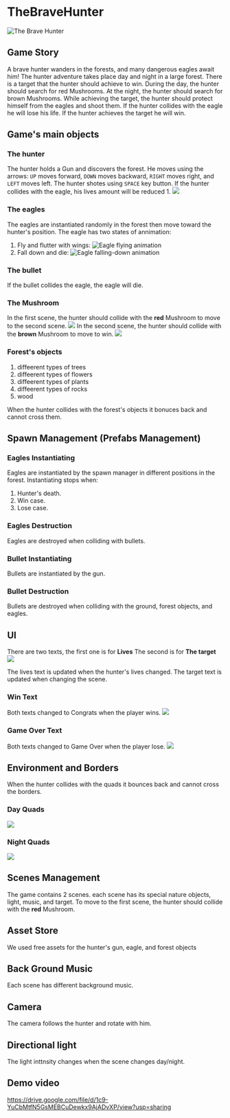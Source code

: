 # TheBraveHunter

![The Brave Hunter](https://raw.githubusercontent.com/Thawab-alkhiami/TheBraveHunter/main/Assets/Images/Screenshot%202022-06-26%20at%2019.58.58.png)

## Game Story
A brave hunter wanders in the forests, and many dangerous eagles await him!
The hunter adventure takes place day and night in a large forest. There is a target that the hunter should achieve to win.
During the day, the hunter should search for red Mushrooms. At the night, the hunter should search for brown Mushrooms.
While achieving the target, the hunter should protect himself from the eagles and shoot them. If the hunter collides with the eagle he will lose his life.
If the hunter achieves the target he will win.

## Game's main objects
### The hunter
The hunter holds a Gun and discovers the forest. He moves using the arrows: 
`UP` moves forward, `DOWN` moves backward, `RIGHT` moves right, and `LEFT` moves left.
The hunter shotes using `SPACE` key button.
If the hunter collides with the eagle, his lives amount will be reduced 1.
![](https://raw.githubusercontent.com/Thawab-alkhiami/TheBraveHunter/main/Assets/Images/Screenshot%202022-06-26%20at%2022.57.53.png)

### The eagles
The eagles are instantiated randomly in the forest then move toward the hunter's position.
The eagle has two states of annimation:
1. Fly and flutter with wings:
![Eagle flying animation](https://raw.githubusercontent.com/Thawab-alkhiami/TheBraveHunter/main/Assets/Images/Eagle.png)
2. Fall down and die:
![Eagle falling-down animation](https://raw.githubusercontent.com/Thawab-alkhiami/TheBraveHunter/main/Assets/Images/Screenshot%202022-06-26%20at%2020.00.08.png)

### The bullet
If the bullet collides the eagle, the eagle will die.

### The Mushroom
In the first scene, the hunter should collide with the **red** Mushroom to move to the second scene.
![](https://raw.githubusercontent.com/Thawab-alkhiami/TheBraveHunter/main/Assets/Images/Screenshot%202022-06-26%20at%2020.10.10.png)
In the second scene, the hunter should collide with the **brown** Mushroom to move to win.
![](https://github.com/Thawab-alkhiami/TheBraveHunter/blob/main/Assets/Images/brown%20mushroom.png)


### Forest's objects
1. diffeerent types of trees
2. diffeerent types of flowers
3. diffeerent types of plants
4. diffeerent types of rocks
5. wood

When the hunter collides with the forest's objects it bonuces back and cannot cross them.

## Spawn Management (Prefabs Management)
### Eagles Instantiating
Eagles are instantiated by the spawn manager in different positions in the forest.
Instantiating stops when:
1. Hunter's death.
2. Win case.
3. Lose case.

### Eagles Destruction
Eagles are destroyed when colliding with bullets.

### Bullet Instantiating
Bullets  are instantiated by the gun.

### Bullet Destruction
Bullets are destroyed when colliding with the ground, forest objects, and eagles.

## UI
There are two texts, the first one is for **Lives**
The second is for **The target**
![](https://github.com/Thawab-alkhiami/TheBraveHunter/blob/main/Assets/Images/texts.png)

The lives text is updated when the hunter's lives changed.
The target text is updated when changing the scene.

### Win Text
Both texts changed to Congrats when the player wins.
![](https://github.com/Thawab-alkhiami/TheBraveHunter/blob/main/Assets/Images/win.png)

### Game Over Text
Both texts changed to Game Over when the player lose.
![](https://github.com/Thawab-alkhiami/TheBraveHunter/blob/main/Assets/Images/game%20over.png)

## Environment and Borders
When the hunter collides with the quads it bounces back and cannot cross the borders.

### Day Quads
![](https://github.com/Thawab-alkhiami/TheBraveHunter/blob/main/Assets/Images/day%20quad.png)

### Night Quads
![](https://github.com/Thawab-alkhiami/TheBraveHunter/blob/main/Assets/Images/night%20quad.png)

## Scenes Management
The game contains 2 scenes. each scene has its special nature objects, light, music, and target.
To move to the first scene, the hunter should collide with the **red** Mushroom.

## Asset Store
We used free assets for the hunter's gun, eagle, and forest objects

## Back Ground Music
Each scene has different background music.

## Camera
The camera follows the hunter and rotate with him.

## Directional light
The light inttnsity changes when the scene changes day/night.

## Demo video
https://drive.google.com/file/d/1c9-YuCbMtfN5GsMEBCuDewkx9AjADvXP/view?usp=sharing



